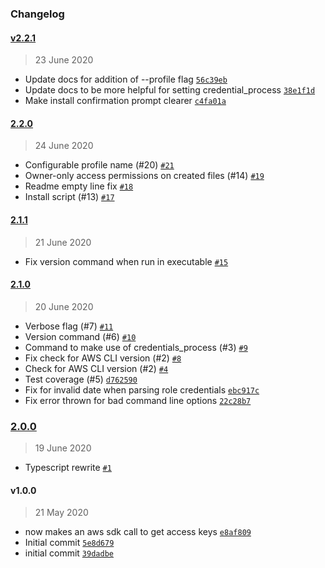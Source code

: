 ### Changelog

#### [v2.2.1](https://github.com/isotoma/aws-sso-auth/compare/2.2.0...v2.2.1)

> 23 June 2020

- Update docs for addition of --profile flag [`56c39eb`](https://github.com/isotoma/aws-sso-auth/commit/56c39ebb6911b6e4abe780d7e9074399ac65e3af)
- Update docs to be more helpful for setting credential_process [`38e1f1d`](https://github.com/isotoma/aws-sso-auth/commit/38e1f1df6de2248d8709b56ac5fa5e5602d8be44)
- Make install confirmation prompt clearer [`c4fa01a`](https://github.com/isotoma/aws-sso-auth/commit/c4fa01a52d760b5f4f3af2c564e89ad9d8ff7f6b)

#### [2.2.0](https://github.com/isotoma/aws-sso-auth/compare/2.1.1...2.2.0)

> 24 June 2020

- Configurable profile name (#20) [`#21`](https://github.com/isotoma/aws-sso-auth/pull/21)
- Owner-only access permissions on created files (#14) [`#19`](https://github.com/isotoma/aws-sso-auth/pull/19)
- Readme empty line fix [`#18`](https://github.com/isotoma/aws-sso-auth/pull/18)
- Install script (#13) [`#17`](https://github.com/isotoma/aws-sso-auth/pull/17)

#### [2.1.1](https://github.com/isotoma/aws-sso-auth/compare/2.1.0...2.1.1)

> 21 June 2020

- Fix version command when run in executable [`#15`](https://github.com/isotoma/aws-sso-auth/pull/15)

#### [2.1.0](https://github.com/isotoma/aws-sso-auth/compare/2.0.0...2.1.0)

> 20 June 2020

- Verbose flag (#7) [`#11`](https://github.com/isotoma/aws-sso-auth/pull/11)
- Version command (#6) [`#10`](https://github.com/isotoma/aws-sso-auth/pull/10)
- Command to make use of credentials_process (#3) [`#9`](https://github.com/isotoma/aws-sso-auth/pull/9)
- Fix check for AWS CLI version (#2) [`#8`](https://github.com/isotoma/aws-sso-auth/pull/8)
- Check for AWS CLI version (#2) [`#4`](https://github.com/isotoma/aws-sso-auth/pull/4)
- Test coverage (#5) [`d762590`](https://github.com/isotoma/aws-sso-auth/commit/d762590a4171717ec2a9a3606e56b3e1ae745cef)
- Fix for invalid date when parsing role credentials [`ebc917c`](https://github.com/isotoma/aws-sso-auth/commit/ebc917c9c8a6485d93d385b0aabd7b5da865f2f3)
- Fix error thrown for bad command line options [`22c28b7`](https://github.com/isotoma/aws-sso-auth/commit/22c28b75dd29d915de984bcb01beb924412287de)

### [2.0.0](https://github.com/isotoma/aws-sso-auth/compare/v1.0.0...2.0.0)

> 19 June 2020

- Typescript rewrite [`#1`](https://github.com/isotoma/aws-sso-auth/pull/1)

#### v1.0.0

> 21 May 2020

- now makes an aws sdk call to get access keys [`e8af809`](https://github.com/isotoma/aws-sso-auth/commit/e8af80972b4301219ce8cfa6528e9ee2ceb073de)
- Initial commit [`5e8d679`](https://github.com/isotoma/aws-sso-auth/commit/5e8d6794d23837d1ed7deed974440972d2e41eb6)
- initial commit [`39dadbe`](https://github.com/isotoma/aws-sso-auth/commit/39dadbeaa2f7286da6c2fb14f5ac89895bf7fe9c)
